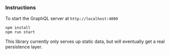 ### Instructions
To start the GraphQL server at `http://localhost:4000`
```
npm install
npm run start
```

This library currently only serves up static data, but
will eventually get a real persistence layer.
